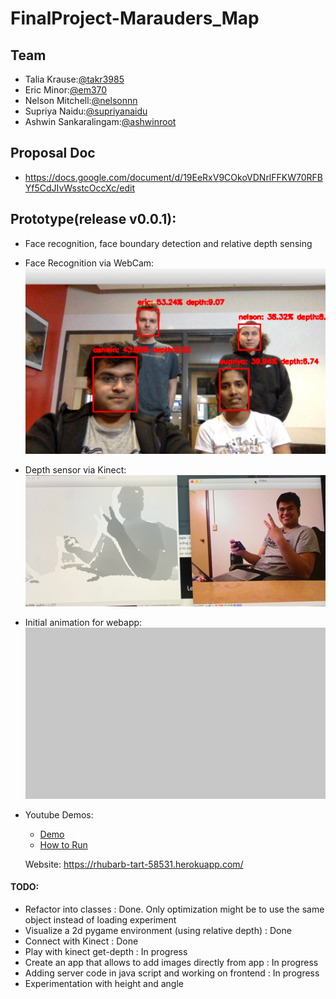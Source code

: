 # FinalProject-Marauders_Map

## Team
* Talia Krause:[@takr3985](https://github.com/takr3985)
* Eric Minor:[@em370](https://github.com/em370)
* Nelson Mitchell:[@nelsonnn](https://github.com/nelsonnn)
* Supriya Naidu:[@supriyanaidu](http://github.com/supriyanaidu)
* Ashwin Sankaralingam:[@ashwinroot](https://github.com/ashwinroot)

## Proposal Doc
* https://docs.google.com/document/d/19EeRxV9COkoVDNrlFFKW70RFBYf5CdJIvWsstcOccXc/edit

## Prototype(release v0.0.1):
- Face recognition, face boundary detection and relative depth sensing 
- Face Recognition via WebCam:
![Face Recognition via WebCam](prototype/results.png)
- Depth sensor via Kinect:
![Depth sensor via Kinect](prototype/depth_kinect.jpeg)
- Initial animation for webapp:         
![Initial animation for webapp](prototype/feet.gif)
- Youtube Demos:
  * [Demo](https://youtu.be/TrNAKGQKF4Q)
  * [How to Run](https://youtu.be/pv_LqElPHjc)
  
  
  Website: https://rhubarb-tart-58531.herokuapp.com/

#### TODO:
* Refactor into classes : Done. Only optimization might be to use the same object instead of loading experiment
* Visualize a 2d pygame environment (using relative depth) : Done 
* Connect with Kinect : Done
* Play with kinect get-depth : In progress
* Create an app that allows to add images directly from app : In progress
* Adding server code in java script and working on frontend : In progress
* Experimentation with height and angle

